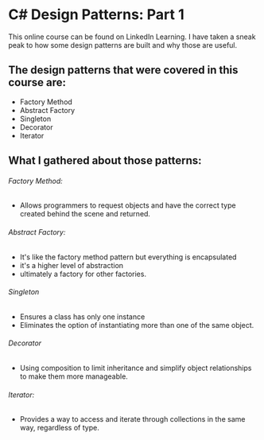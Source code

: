 # C# Design Patterns: Part 1

This online course can be found on LinkedIn Learning.
I have taken a sneak peak to how some design patterns are built and why those are useful.

## The design patterns that were covered in this course are:
- Factory Method
- Abstract Factory
- Singleton
- Decorator
- Iterator

## What I gathered about those patterns:

###### Factory Method:
- Allows programmers to request objects and have the correct type created behind the scene and returned.
###### Abstract Factory:
- It's like the factory method pattern but everything is encapsulated 
- it's a higher level of abstraction
- ultimately a factory for other factories.
###### Singleton
- Ensures a class has only one instance
- Eliminates the option of instantiating more than one of the same object.
###### Decorator
- Using composition to limit inheritance and simplify object relationships to make them more manageable.
###### Iterator:
- Provides a way to access and iterate through collections in the same way, regardless of type.
